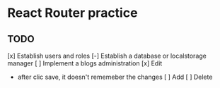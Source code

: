 # React Router practice

## TODO

[x] Establish users and roles
[-] Establish a database or localstorage manager
[ ] Implement a blogs administration
[x] Edit

- after clic save, it doesn't rememeber the changes
  [ ] Add
  [ ] Delete
